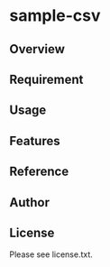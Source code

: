 # sample-csv 

## Overview


## Requirement


## Usage


## Features


## Reference


## Author


## License

Please see license.txt.
